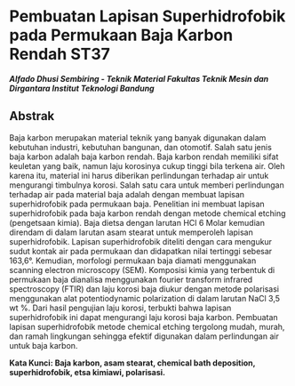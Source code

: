 # Pembuatan Lapisan Superhidrofobik pada Permukaan  Baja Karbon Rendah ST37
***Alfado Dhusi Sembiring - Teknik Material Fakultas Teknik Mesin dan Dirgantara Institut Teknologi Bandung*** 

## Abstrak

Baja karbon merupakan material teknik yang banyak digunakan dalam kebutuhan industri, kebutuhan bangunan, dan otomotif. Salah satu jenis baja karbon adalah baja karbon rendah. Baja karbon rendah memiliki sifat keuletan yang baik, namun laju korosinya cukup tinggi bila terkena air. Oleh karena itu, material ini harus diberikan perlindungan terhadap air untuk mengurangi timbulnya korosi.
Salah satu cara untuk memberi perlindungan terhadap air pada material baja adalah dengan membuat lapisan superhidrofobik pada permukaan baja. Penelitian ini membuat lapisan superhidrofobik pada baja karbon rendah dengan metode chemical etching (pengetsaan kimia). Baja dietsa dengan larutan HCl 6 Molar kemudian direndam di dalam larutan asam stearat untuk memperoleh lapisan superhidrofobik.
Lapisan superhidrofobik diteliti dengan cara mengukur sudut kontak air pada permukaan dan didapatkan nilai tertinggi sebesar 163,6°. Kemudian, morfologi permukaan baja diamati menggunakan scanning electron microscopy (SEM). Komposisi kimia yang terbentuk di permukaan baja dianalisa menggunakan fourier transform infrared spectroscopy (FTIR) dan laju korosi baja diukur dengan metode polarisasi menggunakan alat potentiodynamic polarization di dalam larutan NaCl 3,5 wt %.  Dari hasil pengujian laju korosi, terbukti bahwa lapisan superhidrofobik ini dapat mengurangi laju korosi baja karbon.
Pembuatan lapisan superhidrofobik metode chemical etching tergolong mudah, murah, dan ramah lingkungan sehingga efektif digunakan dalam perlindungan air untuk baja karbon.

**Kata Kunci: Baja karbon, asam stearat, chemical bath deposition, superhidrofobik, etsa kimiawi, polarisasi.**


